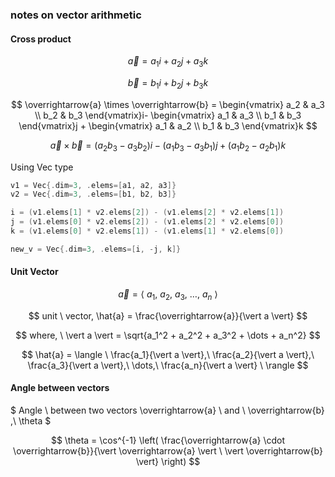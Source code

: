 ### notes on vector arithmetic

#### Cross product

$$
\overrightarrow{a} = a_1i + a_2j + a_3k
$$

$$
\overrightarrow{b} = b_1i+ b_2j + b_3k
$$

$$
\overrightarrow{a} \times \overrightarrow{b} =
\begin{vmatrix}
a_2 & a_3 \\
b_2 & b_3
\end{vmatrix}i-
\begin{vmatrix}
a_1 & a_3 \\
b_1 & b_3
\end{vmatrix}j
+
\begin{vmatrix}
a_1 & a_2 \\
b_1 & b_3
\end{vmatrix}k
$$

$$
\overrightarrow{a} \times \overrightarrow{b} = (a_2b_3 - a_3b_2)i - (a_1b_3 - a_3b_1)j + (a_1b_2 - a_2b_1)k
$$

Using Vec type

```c
v1 = Vec{.dim=3, .elems=[a1, a2, a3]}
v2 = Vec{.dim=3, .elems=[b1, b2, b3]}

i = (v1.elems[1] * v2.elems[2]) - (v1.elems[2] * v2.elems[1])
j = (v1.elems[0] * v2.elems[2]) - (v1.elems[2] * v2.elems[0])
k = (v1.elems[0] * v2.elems[1]) - (v1.elems[1] * v2.elems[0])

new_v = Vec{.dim=3, .elems=[i, -j, k]}
```

#### Unit Vector

$$
\overrightarrow{a} = \langle \ a_1,\ a_2,\ a_3,\ \dots, \ a_n\ \rangle
$$

$$
unit \ vector, \hat{a} = \frac{\overrightarrow{a}}{\vert a \vert}
$$

$$
where, \  \vert a \vert = \sqrt{a_1^2 + a_2^2 + a_3^2 + \dots + a_n^2}
$$

$$
\hat{a} = \langle \
    \frac{a_1}{\vert a \vert},\
    \frac{a_2}{\vert a \vert},\
    \frac{a_3}{\vert a \vert},\
    \dots,\
    \frac{a_n}{\vert a \vert} \
\rangle
$$

#### Angle between vectors

$
Angle \ between two vectors \overrightarrow{a} \ and \  \overrightarrow{b} ,\  \theta
$

$$
\theta = \cos^{-1} \left(
    \frac{\overrightarrow{a} \cdot \overrightarrow{b}}{\vert \overrightarrow{a} \vert \ \vert \overrightarrow{b} \vert}
\right)
$$
